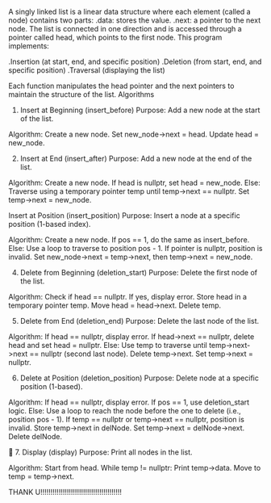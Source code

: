 A singly linked list is a linear data structure where each element (called a node) contains two parts:
.data: stores the value.
.next: a pointer to the next node.
The list is connected in one direction and is accessed through a pointer called head, which points to the first node.
This program implements:

.Insertion (at start, end, and specific position)
.Deletion (from start, end, and specific position)
.Traversal (displaying the list)

Each function manipulates the head pointer and the next pointers to maintain the structure of the list.
Algorithms
1. Insert at Beginning (insert_before)
Purpose: Add a new node at the start of the list.

Algorithm:
Create a new node.
Set new_node->next = head.
Update head = new_node.

2. Insert at End (insert_after)
Purpose: Add a new node at the end of the list.

Algorithm:
Create a new node.
If head is nullptr, set head = new_node.
Else:
Traverse using a temporary pointer temp until temp->next == nullptr.
Set temp->next = new_node.

Insert at Position (insert_position)
Purpose: Insert a node at a specific position (1-based index).

Algorithm:
Create a new node.
If pos == 1, do the same as insert_before.
Else:
Use a loop to traverse to position pos - 1.
If pointer is nullptr, position is invalid.
Set new_node->next = temp->next, then temp->next = new_node.

4. Delete from Beginning (deletion_start)
Purpose: Delete the first node of the list.

Algorithm:
Check if head == nullptr. If yes, display error.
Store head in a temporary pointer temp.
Move head = head->next.
Delete temp.

5. Delete from End (deletion_end)
Purpose: Delete the last node of the list.

Algorithm:
If head == nullptr, display error.
If head->next == nullptr, delete head and set head = nullptr.
Else:
Use temp to traverse until temp->next->next == nullptr (second last node).
Delete temp->next.
Set temp->next = nullptr.

 6. Delete at Position (deletion_position)
Purpose: Delete node at a specific position (1-based).

Algorithm:
If head == nullptr, display error.
If pos == 1, use deletion_start logic.
Else:
Use a loop to reach the node before the one to delete (i.e., position pos - 1).
If temp == nullptr or temp->next == nullptr, position is invalid.
Store temp->next in delNode.
Set temp->next = delNode->next.
Delete delNode.

🔷 7. Display (display)
Purpose: Print all nodes in the list.

Algorithm:
Start from head.
While temp != nullptr:
Print temp->data.
Move to temp = temp->next.

THANK U!!!!!!!!!!!!!!!!!!!!!!!!!!!!!!!!!!!!!!!!
